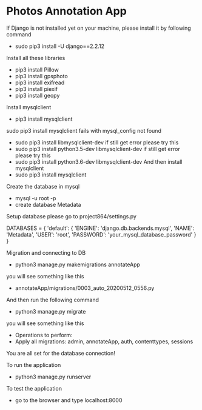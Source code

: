 # Photos Annotation App

If Django is not installed yet on your machine, please install it by following command
- sudo pip3 install -U django==2.2.12

Install all these libraries
- pip3 install Pillow
- pip3 install gpsphoto
- pip3 install exifread
- pip3 install piexif
- pip3 install geopy 

Install mysqlclient
- pip3 install mysqlclient

sudo pip3 install mysqlclient fails with mysql_config not found
- sudo pip3 install libmysqlclient-dev
if still get error please try this
- sudo pip3 install python3.5-dev libmysqlclient-dev
if still get error please try this
- sudo pip3 install python3.6-dev libmysqlclient-dev
And then install mysqlclient
- sudo pip3 install mysqlclient

Create the database in mysql
- mysql -u root -p
- create database Metadata

Setup database please go to project864/settings.py

DATABASES = {
      'default': {
          'ENGINE': 'django.db.backends.mysql',
          'NAME': 'Metadata',
          'USER': 'root',
          'PASSWORD': 'your_mysql_database_password'
      }
}

Migration and connecting to DB
- python3 manage.py makemigrations annotateApp

you will see something like this
- annotateApp/migrations/0003_auto_20200512_0556.py

And then run the following command
- python3 manage.py migrate

you will see something like this
- Operations to perform:
- Apply all migrations: admin, annotateApp, auth, contenttypes, sessions

You are all set for the database connection!

To run the application
- python3 manage.py runserver

To test the application
- go to the browser and type localhost:8000
